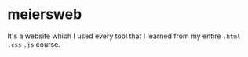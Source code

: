 # meiersweb
It's a website which I used every tool that I learned from my entire <code>.html</code> <code>.css</code> <code>.js</code> course.
